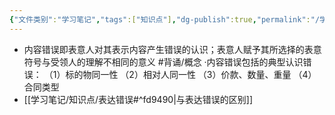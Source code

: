 ```yaml
---
{"文件类别":"学习笔记","tags":["知识点"],"dg-publish":true,"permalink":"/学习笔记/知识点/内容错误/","dgPassFrontmatter":true}
---
```


- 内容错误即表意人对其表示内容产生错误的认识；表意人赋予其所选择的表意符号与受领人的理解不相同的意义 #背诵/概念 
·内容错误包括的典型认识错误：
（1）标的物同一性
（2）相对人同一性
（3）价款、数量、重量
（4）合同类型
- [[学习笔记/知识点/表达错误#^fd9490\|与表达错误的区别]]